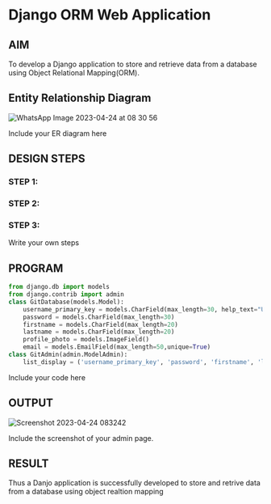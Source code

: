# Django ORM Web Application

## AIM
To develop a Django application to store and retrieve data from a database using Object Relational Mapping(ORM).

## Entity Relationship Diagram
![WhatsApp Image 2023-04-24 at 08 30 56](https://user-images.githubusercontent.com/121215938/233890808-d2dbe647-b308-408c-92e0-655579d27113.jpg)


Include your ER diagram here

## DESIGN STEPS

### STEP 1:

### STEP 2:

### STEP 3:

Write your own steps

## PROGRAM
```python
from django.db import models
from django.contrib import admin
class GitDatabase(models.Model):
    username_primary_key = models.CharField(max_length=30, help_text="User name must be unique", primary_key=True,unique=True)
    password = models.CharField(max_length=30)
    firstname = models.CharField(max_length=20)
    lastname = models.CharField(max_length=20)
    profile_photo = models.ImageField()
    email = models.EmailField(max_length=50,unique=True)
class GitAdmin(admin.ModelAdmin):
    list_display = ('username_primary_key', 'password', 'firstname', 'lastname','profile_photo','email')
 ```
   
Include your code here

## OUTPUT
![Screenshot 2023-04-24 083242](https://user-images.githubusercontent.com/121215938/233891019-d32a67de-0852-463c-b404-5fd77ece8fc2.jpg)



Include the screenshot of your admin page.


## RESULT
Thus a Danjo application is successfully developed to store and retrive data from a database using object realtion mapping
